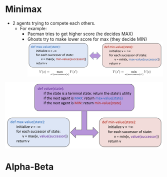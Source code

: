 # Minimax
* 2 agents trying to compete each others. 
    * For example: 
        * Pacman tries to get higher score (he decides MAX)
        * Ghosts try to make lower score for max (they decide MIN)
![](../images/minimaxPseudoCode.png)

![](../images/minimaxPseudoCode2.png)

# Alpha-Beta 